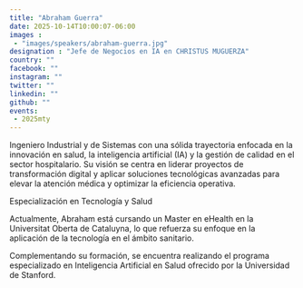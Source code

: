 ```yaml
---
title: "Abraham Guerra"
date: 2025-10-14T10:00:07-06:00
images : 
 - "images/speakers/abraham-guerra.jpg"
designation : "Jefe de Negocios en IA en CHRISTUS MUGUERZA"
country: ""
facebook: ""
instagram: ""
twitter: ""
linkedin: ""
github: ""
events: 
 - 2025mty
---
```


Ingeniero Industrial y de Sistemas con una sólida trayectoria enfocada en la innovación en salud, la inteligencia artificial (IA) y la gestión de calidad en el sector hospitalario. Su visión se centra en liderar proyectos de transformación digital y aplicar soluciones tecnológicas avanzadas para elevar la atención médica y optimizar la eficiencia operativa.

Especialización en Tecnología y Salud

Actualmente, Abraham está cursando un Master en eHealth en la Universitat Oberta de Cataluyna, lo que refuerza su enfoque en la aplicación de la tecnología en el ámbito sanitario.

Complementando su formación, se encuentra realizando el programa especializado en Inteligencia Artificial en Salud ofrecido por la Universidad de Stanford.